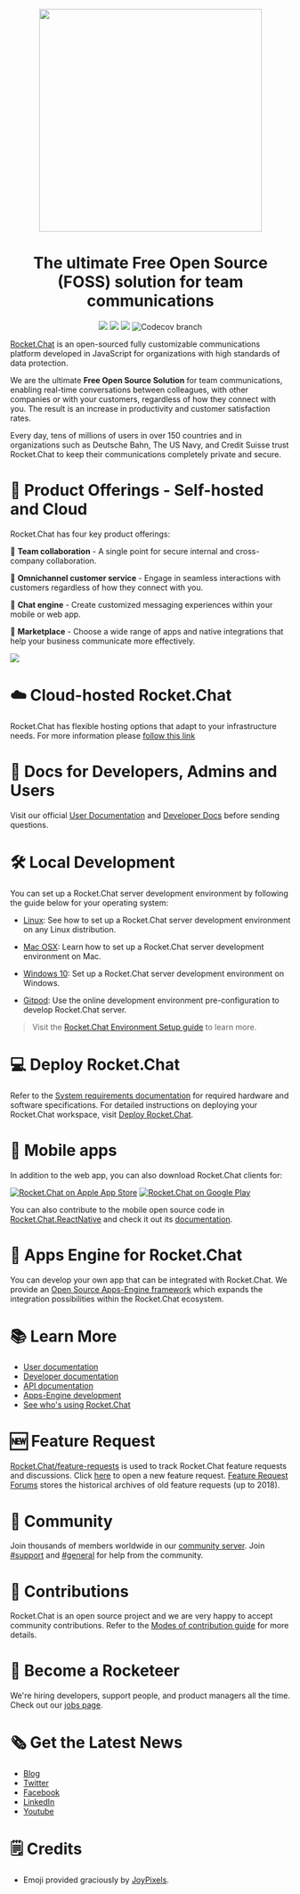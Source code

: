 <p align="center"> 
  <img  src="https://github.com/RocketChat/Rocket.Chat.Artwork/raw/master/Logos/2020/png/logo-horizontal-red.png" data-canonical-src="https://github.com/RocketChat/Rocket.Chat.Artwork/raw/master/Logos/2020/png/logo-horizontal-red.png" width="400" />
</p>

<h1 align="center">
  The ultimate Free Open Source (FOSS) solution for team communications
</h1>

<p align="center">
  <img src="https://img.shields.io/github/v/release/RocketChat/Rocket.Chat?label=version">
  <img src="https://img.shields.io/github/actions/workflow/status/RocketChat/Rocket.Chat/build_and_test.yml">
  <img src="https://img.shields.io/badge/license-MIT-green">
  <img alt="Codecov branch" src="https://img.shields.io/codecov/c/github/RocketChat/Rocket.Chat/develop">
</p>



[Rocket.Chat](https://rocket.chat) is an open-sourced fully customizable communications platform developed in JavaScript for organizations with high standards of data protection.

We are the ultimate **Free Open Source Solution** for team communications, enabling real-time conversations between colleagues, with other companies or with your customers, regardless of how they connect with you. The result is an increase in productivity and customer satisfaction rates.

Every day, tens of millions of users in over 150 countries and in organizations such as Deutsche Bahn, The US Navy, and Credit Suisse trust Rocket.Chat to keep their communications completely private and secure.

# 🚀 Product Offerings - Self-hosted and Cloud

Rocket.Chat has four key product offerings: 

💬 **Team collaboration** - A single point for secure internal and cross-company collaboration.

🎯 **Omnichannel customer service** - Engage in seamless interactions with customers regardless of how they connect with you.

🦾 **Chat engine** - Create customized messaging experiences within your mobile or web app.

🤖 **Marketplace** - Choose a wide range of apps and native integrations that help your business communicate more effectively.

<img src="https://global-uploads.webflow.com/611a19b9853b7414a0f6b3f6/6319c72bbd8af5c8c22efab6_heroImage.webp" data-canonical-src="https://global-uploads.webflow.com/611a19b9853b7414a0f6b3f6/6319c72bbd8af5c8c22efab6_heroImage.webp"  />

# ☁️ Cloud-hosted Rocket.Chat

Rocket.Chat has flexible hosting options that adapt to your infrastructure needs.
For more information please [follow this link](https://www.rocket.chat/hosting)

# 📖 Docs for Developers, Admins and Users

Visit our official [User Documentation](https://docs.rocket.chat/) and [Developer Docs](https://developer.rocket.chat/docs) before sending questions.

# 🛠️ Local Development

You can set up a Rocket.Chat server development environment by following the guide below for your operating system:


- [Linux](https://developer.rocket.chat/docs/linux): See how to set up a Rocket.Chat server development environment on any Linux distribution.

- [Mac OSX](https://developer.rocket.chat/docs/mac-osx): Learn how to set up a Rocket.Chat server development environment on Mac.

- [Windows 10](https://developer.rocket.chat/docs/windows-10): Set up a Rocket.Chat server development environment on Windows.

- [Gitpod](https://developer.rocket.chat/docs/gitpod): Use the online development environment pre-configuration to develop Rocket.Chat server.

> Visit the [Rocket.Chat Environment Setup guide](https://developer.rocket.chat/docs/server-environment-setup) to learn more.


# 💻 Deploy Rocket.Chat

Refer to the [System requirements documentation](https://docs.rocket.chat/docs/system-requirements) for required hardware and software specifications. For detailed instructions on deploying your Rocket.Chat workspace, visit [Deploy Rocket.Chat](https://rocket.chat/install).

# 📱 Mobile apps

In addition to the web app, you can also download Rocket.Chat clients for:


[![Rocket.Chat on Apple App Store](https://user-images.githubusercontent.com/551004/29770691-a2082ff4-8bc6-11e7-89a6-964cd405ea8e.png)](https://itunes.apple.com/us/app/rocket-chat/id1148741252?mt=8) [![Rocket.Chat on Google Play](https://user-images.githubusercontent.com/551004/29770692-a20975c6-8bc6-11e7-8ab0-1cde275496e0.png)](https://play.google.com/store/apps/details?id=chat.rocket.android)

You can also contribute to the mobile open source code in [Rocket.Chat.ReactNative](https://github.com/RocketChat/Rocket.Chat.ReactNative) and check it out its [documentation](https://developer.rocket.chat/docs/mobile-app).

# 🧩 Apps Engine for Rocket.Chat

You can develop your own app that can be integrated with Rocket.Chat. We provide an [Open Source Apps-Engine framework](https://developer.rocket.chat/apps-engine/getting-started) which expands the integration possibilities within the Rocket.Chat ecosystem.

# 📚 Learn More

- [User documentation](https://docs.rocket.chat)
- [Developer documentation](https://developer.rocket.chat)
- [API documentation](https://developer.rocket.chat/reference/api)
- [Apps-Engine development](https://developer.rocket.chat/apps-engine/rocket.chat-apps-and-apps-engine)
- [See who's using Rocket.Chat](https://www.rocket.chat/customers)

# 🆕 Feature Request

[Rocket.Chat/feature-requests](https://github.com/RocketChat/feature-requests) is used to track Rocket.Chat feature requests and discussions. Click [here](https://github.com/RocketChat/feature-requests/issues/new?template=feature_request.md) to open a new feature request. [Feature Request Forums](https://forums.rocket.chat/c/feature-requests/8) stores the historical archives of old feature requests (up to 2018).

# 🤝 Community

Join thousands of members worldwide in our [community server](https://open.rocket.chat).
Join [#support](https://open.rocket.chat/channel/support) and [#general](https://open.rocket.chat/channel/general) for help from the community.


# 👥 Contributions

Rocket.Chat is an open source project and we are very happy to accept community contributions. Refer to the [Modes of contribution guide](https://developer.rocket.chat/contribute-to-rocket.chat/ways-to-contribute) for more details.


# 💼 Become a Rocketeer

We're hiring developers, support people, and product managers all the time. Check out our [jobs page](https://rocket.chat/jobs).

# 🗞️ Get the Latest News

- [Blog](https://rocket.chat/blog)
- [Twitter](https://twitter.com/RocketChat)
- [Facebook](https://www.facebook.com/RocketChatApp)
- [LinkedIn](https://www.linkedin.com/company/rocket-chat)
- [Youtube](https://www.youtube.com/channel/UCin9nv7mUjoqrRiwrzS5UVQ)

# 🗒️ Credits

- Emoji provided graciously by [JoyPixels](https://www.joypixels.com).
